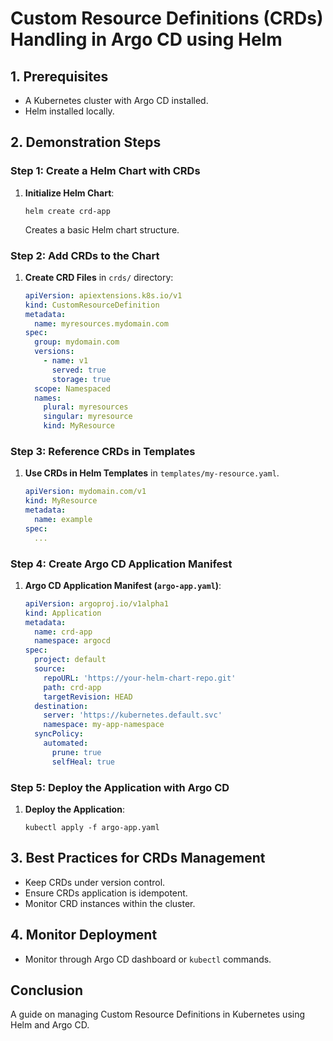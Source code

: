 
# Custom Resource Definitions (CRDs) Handling in Argo CD using Helm

## 1. Prerequisites
- A Kubernetes cluster with Argo CD installed.
- Helm installed locally.

## 2. Demonstration Steps

### Step 1: Create a Helm Chart with CRDs
1. **Initialize Helm Chart**:
   ```shell
   helm create crd-app
   ```
   Creates a basic Helm chart structure.

### Step 2: Add CRDs to the Chart
1. **Create CRD Files** in `crds/` directory:
   ```yaml
   apiVersion: apiextensions.k8s.io/v1
   kind: CustomResourceDefinition
   metadata:
     name: myresources.mydomain.com
   spec:
     group: mydomain.com
     versions:
       - name: v1
         served: true
         storage: true
     scope: Namespaced
     names:
       plural: myresources
       singular: myresource
       kind: MyResource
   ```

### Step 3: Reference CRDs in Templates
1. **Use CRDs in Helm Templates** in `templates/my-resource.yaml`.
   ```yaml
   apiVersion: mydomain.com/v1
   kind: MyResource
   metadata:
     name: example
   spec:
     ...
   ```

### Step 4: Create Argo CD Application Manifest
1. **Argo CD Application Manifest (`argo-app.yaml`)**:
   ```yaml
   apiVersion: argoproj.io/v1alpha1
   kind: Application
   metadata:
     name: crd-app
     namespace: argocd
   spec:
     project: default
     source:
       repoURL: 'https://your-helm-chart-repo.git'
       path: crd-app
       targetRevision: HEAD
     destination:
       server: 'https://kubernetes.default.svc'
       namespace: my-app-namespace
     syncPolicy:
       automated:
         prune: true
         selfHeal: true
   ```

### Step 5: Deploy the Application with Argo CD
1. **Deploy the Application**:
   ```shell
   kubectl apply -f argo-app.yaml
   ```

## 3. Best Practices for CRDs Management
- Keep CRDs under version control.
- Ensure CRDs application is idempotent.
- Monitor CRD instances within the cluster.

## 4. Monitor Deployment
- Monitor through Argo CD dashboard or `kubectl` commands.

## Conclusion
A guide on managing Custom Resource Definitions in Kubernetes using Helm and Argo CD.
